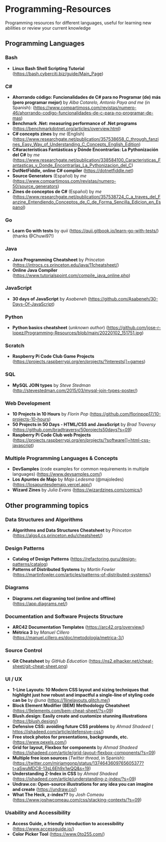 # Programming-Resources
Programming resources for different languages, useful for learning new abilities or review your current knowledge

## Programming Languages

### Bash

- **Linux Bash Shell Scripting Tutorial** (https://bash.cyberciti.biz/guide/Main_Page)


### C#

- **Ahorrando código: Funcionalidades de C# para no Programar (de) más (pero programar mejor)** by *Alba Cotarelo, Antonio Paya and me* (in Spanish): (https://www.compartimoss.com/revistas/numero-46/ahorrando-codigo-funcionalidades-de-c-para-no-programar-de-mas)
- **Benchmark .Net: measuring performance of .Net programs** (https://benchmarkdotnet.org/articles/overview.html)
- **C# concepts zines** by *me* (English) (https://www.researchgate.net/publication/357538658_C_through_fanzines_Easy_Way_of_Understanding_C_Concepts_English_Edition)
- **C#aracterísticas Fantásticas y Dónde Encontrarlas: La Pythonización del C#** by *me* (https://www.researchgate.net/publication/338584100_Caracteristicas_Fantasticas_y_Donde_Encontrarlas_La_Pythonizacion_del_C)
- **DotNetFiddle, online C# compiler** (https://dotnetfiddle.net)
- **Source Generators** (Español) by *me* (https://www.compartimoss.com/revistas/numero-50/source_generators)
- **Zines de conceptos de C#** (Español) by *me* (https://www.researchgate.net/publication/357538724_C_a_traves_del_Fanzine_Entendiendo_Conceptos_de_C_de_Forma_Sencilla_Edicion_en_Espanol)

### Go

- **Learn Go with tests** by *quii* (https://quii.gitbook.io/learn-go-with-tests/) (thanks @Chuwi97!)

### Java

- **Java Programming Cheatsheet** by *Princeton* (https://introcs.cs.princeton.edu/java/11cheatsheet/)
- **Online Java Compiler** (https://www.tutorialspoint.com/compile_java_online.php)


### JavaScript

- **30 days of JavaScript** by *Asabeneh* (https://github.com/Asabeneh/30-Days-Of-JavaScript)


### Python

- **Python basics cheatsheet** (*unknown author*) (https://github.com/jose-r-lopez/Programming-Resources/blob/main/20220102_151751.jpg)


### Scratch

- **Raspberry Pi Code Club Game Projects** (https://projects.raspberrypi.org/en/projects/?interests[]=games)


### SQL

- **MySQL JOIN types** by *Steve Stedman* (http://stevestedman.com/2015/03/mysql-join-types-poster/)


### Web Development

- **10 Projects in 10 Hours** by *Florín Pop* (https://github.com/florinpop17/10-projects-10-hours)
- **50 Projects in 50 Days - HTML/CSS and JavaScript** by *Brad Traversy* (https://github.com/bradtraversy/50projects50days?s=09)
- **Raspberry Pi Code Club web Projects** (https://projects.raspberrypi.org/en/projects/?software[]=html-css-javascript)


### Multiple Programming Languages & Concepts

- **DevSamples** (code examples for common requirements in multiple languages) (https://www.devsamples.com/)
- **Los Apuntes de Majo** by *Majo Ledesma* (@majoledes) (https://losapuntesdemajo.vercel.app/)
- **Wizard Zines** by *Julia Evans* (https://wizardzines.com/comics/)




## Other programming topics

### Data Structures and Algorithms

- **Algorithms and Data Structures Cheatsheet** by *Princeton* (https://algs4.cs.princeton.edu/cheatsheet/)


### Design Patterns

- **Catalog of Design Patterns** (https://refactoring.guru/design-patterns/catalog)
- **Patterns of Distributed Systems** by *Martín Fowler* (https://martinfowler.com/articles/patterns-of-distributed-systems/)


### Diagrams

- **Diagrams.net diagraming tool (online and offline)** (https://app.diagrams.net/)


### Documentation and Software Projects Structure

- **ARC42 Documentation Templates** (https://arc42.org/overview/)
- **Métrica 3** by *Manuel Cillero* (https://manuel.cillero.es/doc/metodologia/metrica-3/)


### Source Control

- **Git Cheatsheet** by *GitHub Education* (https://ns2.elhacker.net/cheat-sheet/git-cheat-sheet.png)


### UI / UX

- **1-Line Layouts: 10 Modern CSS layout and sizing techniques that highlight just how robust and impactful a single-line of styling code can be** by *@una* (https://1linelayouts.glitch.me/)
- **Block Element Modifier (BEM) Methodology Cheatsheet** (https://9elements.com/bem-cheat-sheet/?s=09)
- **Blush.design: Easily create and customize stunning illustrations** (https://blush.design/)
- **Defensive CSS: avoiding future CSS problems** by *Ahmad Shadeed* ( https://ishadeed.com/article/defensive-css/)
- **Free stock photos for presentations, backgrounds, etc.** (https://www.pexels.com/)
- **Grid for layout, Flexbox for components** by *Ahmad Shadeed* (https://ishadeed.com/article/grid-layout-flexbox-components/?s=09)
- **Multiple free icon sources** (*Twitter thread*, in Spanish): (https://twitter.com/miriamgonp/status/1374643609765605377?t=aSwuMDC8-13sL6Eh9x1wQQ&s=19)
- **Understanding Z-Index in CSS** by *Ahmad Shadeed* (https://ishadeed.com/article/understanding-z-index/?s=09)
- **Undraw.co: Open-source illustrations for any idea you can imagine and create** (https://undraw.co/)
- **What The Heck, z-index??** by *Josh Comeau* (https://www.joshwcomeau.com/css/stacking-contexts/?s=09)

### Usability and Accessibility

- **Access Guide, a friendly introduction to accessibility** (https://www.accessguide.io/)
- **Color Picker Tool** (https://www.0to255.com/)
